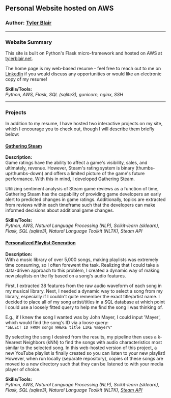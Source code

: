 ## Personal Website hosted on AWS
### Author: [Tyler Blair](https://www.github.com/tblair7)
----
### Website Summary  

This site is built on Python's Flask micro-framework and hosted on AWS at [tylerblair.net](http://tylerblair.net).  

The home page is my web-based resume - feel free to reach out to me on [LinkedIn](https://www.linkedin.com/in/tylerjblair) if you would discuss any opportunities or would like an electronic copy of my resume!

__Skills/Tools:__  
_Python, AWS, Flask, SQL (sqlite3), gunicorn, nginx, SSH_

----
### Projects

In addition to my resume, I have hosted two interactive projects on my site, which I encourage you to check out, though I will describe them briefly below:



#### [Gathering Steam](http://tylerblair.net/GatheringSteam)  

__Description:__  
Game ratings have the ability to affect a game's visibility, sales, and ultimately, revenue. However, Steam's rating system is binary (thumbs-up/thumbs-down) and offers a limited picture of the game's future performance. With this in mind, I developed Gathering Steam.

Utilizing sentiment analysis of Steam game reviews as a function of time, Gathering Steam has the capability of providing game developers an early alert to predicted changes in game ratings. Additionally, topics are extracted from reviews within each timeframe such that the developers can make informed decisions about additional game changes.  

__Skills/Tools:__  
_Python, AWS, Natural Language Processing (NLP), Scikit-learn (sklearn), Flask, SQL (sqlite3), Natural Language Toolkit (NLTK), Steam API_  

#### [Personalized Playlist Generation](http://tylerblair.net/PlaylistGeneration)  
__Description:__  
With a music library of over 5,000 songs, making playlists was extremely time consuming, so I often forewent the task. Realizing that I could take a data-driven approach to this problem, I created a dynamic way of making new playlists on the fly based on a song's audio features.

First, I extracted 38 features from the raw audio waveform of each song in my musical library. Next, I needed a dynamic way to select a song from my library, especially if I couldn't quite remember the exact title/artist name. I decided to place all of my song artist/titles in a SQL database at which point I could use a loosely fitted query to help me find the song I was thinking of.  

E.g., if I knew the song I wanted was by John Mayer, I could input 'Mayer', which would find the song's ID via a loose query:  
 `"SELECT ID FROM songs WHERE title LIKE %mayer%"`

By selecting the song I desired from the results, my pipeline then uses a k-Nearest Neighbors (kNN) to find the songs with audio characteristics most similar to the selected song. In this web-hosted version of this project, a new YouTube playlist is finally created so you can listen to your new playlist! However, when run locally (separate repository), copies of these songs are moved to a new directory such that they can be listened to with your media player of choice.

__Skills/Tools:__  
_Python, AWS, Natural Language Processing (NLP), Scikit-learn (sklearn), Flask, SQL (sqlite3), Natural Language Toolkit (NLTK), [Steam API](https://steamcommunity.com/dev)_  
